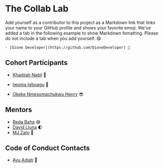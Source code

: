 # The Collab Lab

Add yourself as a contributor to this project as a Markdown link that links your name to your GitHub profile and shows your favorite emoji. We've added a tab in the following example to show Markdown fomatting. Please do not include a tab when you add yourself. 😄

    - [Dione Developer](https://github.com/DioneDeveloper) 💅

## Cohort Participants

- [Khadijah Nabil](https://github.com/khadijahnabil) 🍣

- [Ijeoma Igboagu](https://github.com/ijayhub) 🍵

- [Okeke Nmesomachukwu Henry](https://github.com/iamhenryokeke) 😎

## Mentors

- [Reda Baha](https://github.com/redapy) 😅
- [David Lluna](https://github.com/llunaplanet) 🌓
- [MJ Zato](https://github.com/mjzato) 💃

## Code of Conduct Contacts

- [Ayu Adiati](https://github.com/adiati98) 🤩
